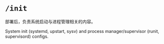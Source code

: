 # `/init`

部署后，负责系统启动与进程管理相关的内容。

System init (systemd, upstart, sysv) and process manager/supervisor (runit, supervisord) configs.
